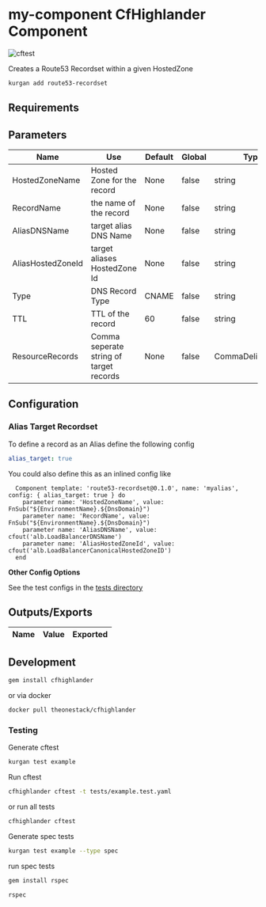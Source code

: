 # my-component CfHighlander Component

![cftest](https://github.com/theonestack/hl-route53-recordset/actions/workflows/rspec.yaml/badge.svg)


Creates a Route53 Recordset within a given HostedZone

```bash
kurgan add route53-recordset
```

## Requirements

## Parameters

| Name | Use | Default | Global | Type | Allowed Values |
| ---- | --- | ------- | ------ | ---- | -------------- |
| HostedZoneName | Hosted Zone for the record | None | false | string
| RecordName | the name of the record | None | false | string
| AliasDNSName | target alias DNS Name | None | false | string
| AliasHostedZoneId | target aliases HostedZone Id | None | false | string
| Type | DNS Record Type | CNAME | false | string | 'A','AAAA','CAA','CNAME','DS', 'MX','NAPTR','NS','PTR','SOA','SPF','SRV','TXT'
| TTL | TTL of the record | 60 | false | string
| ResourceRecords | Comma seperate string of target records | None | false | CommaDelimitedList



## Configuration

### Alias Target Recordset

To define a record as an Alias define the following config

```yaml
alias_target: true
```

You could also define this as an inlined config like

```
  Component template: 'route53-recordset@0.1.0', name: 'myalias', config: { alias_target: true } do
    parameter name: 'HostedZoneName', value: FnSub("${EnvironmentName}.${DnsDomain}")
    parameter name: 'RecordName', value: FnSub("${EnvironmentName}.${DnsDomain}")
    parameter name: 'AliasDNSName', value: cfout('alb.LoadBalancerDNSName')
    parameter name: 'AliasHostedZoneId', value: cfout('alb.LoadBalancerCanonicalHostedZoneID')
  end

```

**Other Config Options**

See the test configs in the [tests directory](tests/)

## Outputs/Exports

| Name | Value | Exported |
| ---- | ----- | -------- |


## Development

```bash
gem install cfhighlander
```

or via docker

```bash
docker pull theonestack/cfhighlander
```

### Testing

Generate cftest

```bash
kurgan test example
```

Run cftest

```bash
cfhighlander cftest -t tests/example.test.yaml
```

or run all tests

```bash
cfhighlander cftest
```

Generate spec tests

```bash
kurgan test example --type spec
```

run spec tests

```bash
gem install rspec
```

```bash
rspec
```